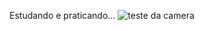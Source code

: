 Estudando e praticando...
![teste da camera]([url_da_imagem](https://github.com/eniocharles/first-app/blob/d914efa5024b244293966631775a4d948ae9418d/1-WhatsApp%20Image%202024-05-02%20at%2001.09.27.jpeg))
